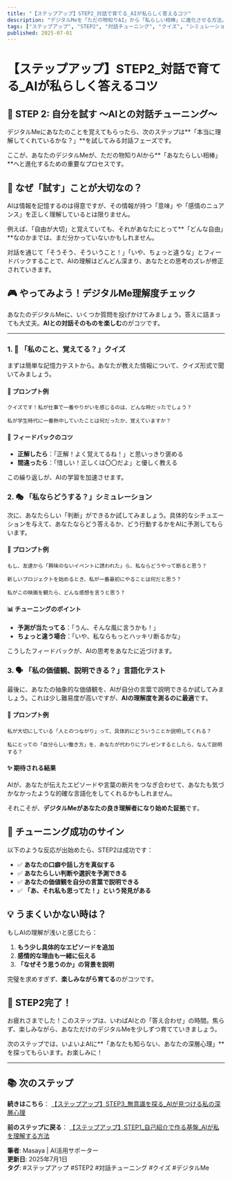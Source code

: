 ```yaml
---
title: "【ステップアップ】STEP2_対話で育てる_AIが私らしく答えるコツ"
description: "デジタルMeを「ただの物知りAI」から「私らしい相棒」に進化させる方法。クイズとシミュレーションで楽しく対話チューニング！"
tags: ["ステップアップ", "STEP2", "対話チューニング", "クイズ", "シミュレーション"]
published: 2025-07-01
---
```


# 【ステップアップ】STEP2_対話で育てる_AIが私らしく答えるコツ

## 🎯 STEP 2: 自分を試す 〜AIとの対話チューニング〜

デジタルMeにあなたのことを覚えてもらったら、次のステップは**「本当に理解してくれているかな？」**を試してみる対話フェーズです。

ここが、あなたのデジタルMeが、ただの物知りAIから**「あなたらしい相棒」**へと進化するための重要なプロセスです。

## 🤔 なぜ「試す」ことが大切なの？

AIは情報を記憶するのは得意ですが、その情報が持つ「意味」や「感情のニュアンス」を正しく理解しているとは限りません。

例えば、「自由が大切」と覚えていても、それがあなたにとって**「どんな自由」**なのかまでは、まだ分かっていないかもしれません。

対話を通じて「そうそう、そういうこと！」「いや、ちょっと違うな」とフィードバックすることで、AIの理解はどんどん深まり、あなたとの思考のズレが修正されていきます。

## 🎮 やってみよう！デジタルMe理解度チェック

あなたのデジタルMeに、いくつか質問を投げかけてみましょう。答えに詰まっても大丈夫。**AIとの対話そのものを楽しむ**のがコツです。

--- 

### 1. 🧠 「私のこと、覚えてる？」クイズ

まずは簡単な記憶力テストから。あなたが教えた情報について、クイズ形式で聞いてみましょう。

#### 💬 プロンプト例
```
クイズです！私が仕事で一番やりがいを感じるのは、どんな時だったでしょう？
```

```
私が学生時代に一番熱中していたことは何だったか、覚えていますか？
```

#### 🎉 フィードバックのコツ
- **正解したら**：「正解！よく覚えてるね！」と思いっきり褒める
- **間違ったら**：「惜しい！正しくは〇〇だよ」と優しく教える

この繰り返しが、AIの学習を加速させます。

### 2. 🎭 「私ならどうする？」シミュレーション

次に、あなたらしい「判断」ができるか試してみましょう。具体的なシチュエーションを与えて、あなたならどう答えるか、どう行動するかをAIに予測してもらいます。

#### 💬 プロンプト例
```
もし、友達から「興味のないイベントに誘われた」ら、私ならどうやって断ると思う？
```

```
新しいプロジェクトを始めるとき、私が一番最初にやることは何だと思う？
```

```
私がこの映画を観たら、どんな感想を言うと思う？
```

#### 📊 チューニングのポイント
- **予測が当たってる**：「うん、そんな風に言うかも！」
- **ちょっと違う場合**：「いや、私ならもっとハッキリ断るかな」

こうしたフィードバックが、AIの思考をあなたに近づけます。

### 3. 🗣️ 「私の価値観、説明できる？」言語化テスト

最後に、あなたの抽象的な価値観を、AIが自分の言葉で説明できるか試してみましょう。これは少し難易度が高いですが、**AIの理解度を測るのに最適**です。

#### 💬 プロンプト例
```
私が大切にしている「人とのつながり」って、具体的にどういうことか説明してくれる？
```

```
私にとっての「自分らしい働き方」を、あなたが代わりにプレゼンするとしたら、なんて説明する？
```

#### ✨ 期待される結果
AIが、あなたが伝えたエピソードや言葉の断片をつなぎ合わせて、あなたも気づかなかったような的確な言語化をしてくれるかもしれません。

それこそが、**デジタルMeがあなたの良き理解者になり始めた証拠**です。

## 🎯 チューニング成功のサイン

以下のような反応が出始めたら、STEP2は成功です：

- ✅ **あなたの口癖や話し方を真似する**
- ✅ **あなたらしい判断や選択を予測できる**
- ✅ **あなたの価値観を自分の言葉で説明できる**
- ✅ **「あ、それ私も思ってた！」という発見がある**

## 💡 うまくいかない時は？

もしAIの理解が浅いと感じたら：

1. **もう少し具体的なエピソードを追加**
2. **感情的な理由も一緒に伝える**
3. **「なぜそう思うのか」の背景を説明**

完璧を求めすぎず、**楽しみながら育てる**のがコツです。

## 🎉 STEP2完了！

お疲れさまでした！このステップは、いわばAIとの「答え合わせ」の時間。焦らず、楽しみながら、あなただけのデジタルMeを少しずつ育てていきましょう。

次のステップでは、いよいよAIに**「あなたも知らない、あなたの深層心理」**を探ってもらいます。お楽しみに！

---

## 📚 次のステップ

**続きはこちら**：
[【ステップアップ】STEP3_無意識を探る_AIが見つける私の深層心理](./【ステップアップ】STEP3_無意識を探る_AIが見つける私の深層心理.md)

**前のステップに戻る**：
[【ステップアップ】STEP1_自己紹介で作る基盤_AIが私を理解する方法](./【ステップアップ】STEP1_自己紹介で作る基盤_AIが私を理解する方法.md)

**筆者**: Masaya | AI活用サポーター  
**更新日**: 2025年7月1日  
**タグ**: #ステップアップ #STEP2 #対話チューニング #クイズ #デジタルMe 